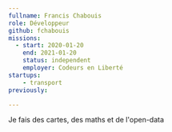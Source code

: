 ```yaml
---
fullname: Francis Chabouis
role: Développeur
github: fchabouis
missions:
  - start: 2020-01-20
    end: 2021-01-20
    status: independent
    employer: Codeurs en Liberté
startups:
    - transport 
previously: 

---
```


Je fais des cartes, des maths et de l'open-data
